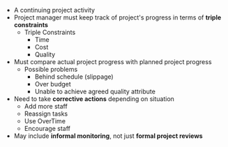 - A continuing project activity
- Project manager must keep track of project's progress in terms of **triple constraints**
	- Triple Constraints
		- Time
		- Cost
		- Quality
- Must compare actual project progress with planned project progress
	- Possible problems
		- Behind schedule (slippage)
		- Over budget
		- Unable to achieve agreed quality attribute
- Need to take **corrective actions** depending on situation
	- Add more staff
	- Reassign tasks
	- Use OverTime
	- Encourage staff
- May include **informal monitoring**, not just **formal project reviews**